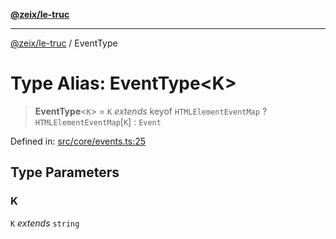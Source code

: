 [**@zeix/le-truc**](../README.md)

***

[@zeix/le-truc](../globals.md) / EventType

# Type Alias: EventType\<K\>

> **EventType**\<`K`\> = `K` *extends* keyof `HTMLElementEventMap` ? `HTMLElementEventMap`\[`K`\] : `Event`

Defined in: [src/core/events.ts:25](https://github.com/zeixcom/ui-element/blob/6f2dec0b8de4a8a6010a0f1311d8457054510e5b/src/core/events.ts#L25)

## Type Parameters

### K

`K` *extends* `string`
